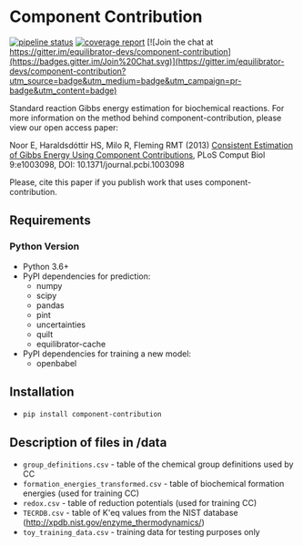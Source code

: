 # Component Contribution

[![pipeline status](https://gitlab.com/elad.noor/component-contribution/badges/develop/pipeline.svg)](https://gitlab.com/elad.noor/component-contribution/commits/develop)
[![coverage report](https://gitlab.com/elad.noor/component-contribution/badges/develop/coverage.svg)](https://gitlab.com/elad.noor/component-contribution/commits/develop)
[![Join the chat at https://gitter.im/equilibrator-devs/component-contribution](https://badges.gitter.im/Join%20Chat.svg)](https://gitter.im/equilibrator-devs/component-contribution?utm_source=badge&utm_medium=badge&utm_campaign=pr-badge&utm_content=badge)

Standard reaction Gibbs energy estimation for biochemical reactions.  For more
information on the method behind component-contribution, please view our open
access paper:

Noor E, Haraldsdóttir HS, Milo R, Fleming RMT (2013)
[Consistent Estimation of Gibbs Energy Using Component Contributions](http://journals.plos.org/ploscompbiol/article?id=10.1371/journal.pcbi.1003098),
PLoS Comput Biol 9:e1003098, DOI: 10.1371/journal.pcbi.1003098

Please, cite this paper if you publish work that uses component-contribution.

## Requirements

### Python Version

* Python 3.6+
* PyPI dependencies for prediction:
  - numpy
  - scipy
  - pandas
  - pint
  - uncertainties
  - quilt
  - equilibrator-cache
* PyPI dependencies for training a new model:
  - openbabel

## Installation

* `pip install component-contribution`

## Description of files in /data

* `group_definitions.csv` - table of the chemical group definitions used by CC
* `formation_energies_transformed.csv` - table of biochemical formation energies
  (used for training CC)
* `redox.csv` - table of reduction potentials (used for training CC)
* `TECRDB.csv` - table of K'eq values from the NIST database
  (http://xpdb.nist.gov/enzyme_thermodynamics/)
* `toy_training_data.csv` - training data for testing purposes only
